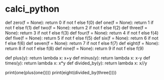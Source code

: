# calci_python
def zero(f = None):
    return 0 if not f else f(0)
def one(f = None):
    return 1 if not f else f(1)
def two(f = None):
    return 2 if not f else f(2)
def three(f = None):
    return 3 if not f else f(3)
def four(f = None):
    return 4 if not f else f(4)
def five(f = None):
    return 5 if not f else f(5)
def six(f = None):
    return 6 if not f else f(6)
def seven(f = None):
    return 7 if not f else f(7)
def eight(f = None):
    return 8 if not f else f(8)
def nine(f = None):
    return 9 if not f else f(9)

def plus(y):
    return lambda x: x+y
def minus(y):
    return lambda x: x-y
def times(y):
    return lambda  x: x*y
def divided_by(y):
    return lambda  x: x//y

print(one(plus(one())))
print(eight(divided_by(three())))

